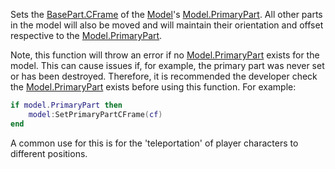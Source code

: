 Sets the [BasePart.CFrame](https://developer.roblox.com/en-us/api-reference/property/BasePart/CFrame) of the [Model](https://developer.roblox.com/en-us/api-reference/class/Model)'s [Model.PrimaryPart](https://developer.roblox.com/en-us/api-reference/property/Model/PrimaryPart). All other parts in the model will also be moved and will maintain their orientation and offset respective to the [Model.PrimaryPart](https://developer.roblox.com/en-us/api-reference/property/Model/PrimaryPart).

Note, this function will throw an error if no [Model.PrimaryPart](https://developer.roblox.com/en-us/api-reference/property/Model/PrimaryPart) exists for the model. This can cause issues if, for example, the primary part was never set or has been destroyed. Therefore, it is recommended the developer check the [Model.PrimaryPart](https://developer.roblox.com/en-us/api-reference/property/Model/PrimaryPart) exists before using this function. For example:

```lua
if model.PrimaryPart then
	model:SetPrimaryPartCFrame(cf)
end
``` 

A common use for this is for the 'teleportation' of player characters to different positions.